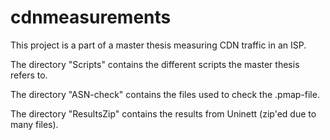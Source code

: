 # cdnmeasurements

This project is a part of a master thesis measuring CDN traffic in an ISP. 


The directory "Scripts" contains the different scripts the master thesis refers to. 

The directory "ASN-check" contains the files used to check the .pmap-file. 

The directory "ResultsZip" contains the results from Uninett (zip'ed due to many files).
